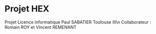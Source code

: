 # Projet HEX
Projet Licence informatique Paul SABATIER Toulouse III\n
Collaborateur : Romain ROY et Vincent REMENANT

